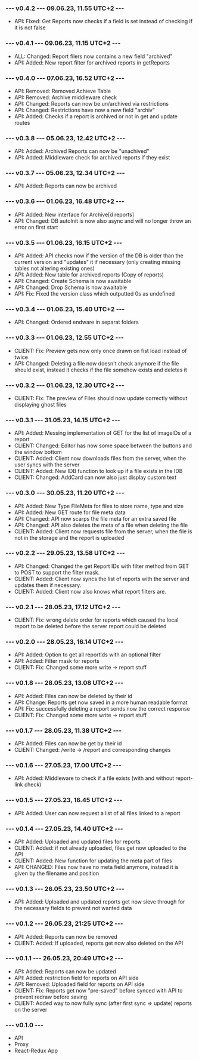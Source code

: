 ### --- v0.4.2 --- 09.06.23, 11.55 UTC+2 ---
* API: Fixed: Get Reports now checks if a field is set instead of checking if it is not false

### --- v0.4.1 --- 09.06.23, 11.15 UTC+2 ---
* ALL: Changed: Report filers now contains a new field "archived"
* API: Added: New report filter for archived reports in getReports

### --- v0.4.0 --- 07.06.23, 16.52 UTC+2 ---
* API: Removed: Removed Achieve Table
* API: Removed: Archive middleware check
* API: Changed: Reports can now be un/archived via restrictions
* API: Changed: Restrictions have now a new field "archiv"
* API: Added: Checks if a report is archived or not in get and update routes

### --- v0.3.8 --- 05.06.23, 12.42 UTC+2 ---
* API: Added: Archived Reports can now be "unachived"
* API: Added: Middleware check for archived reports if they exist

### --- v0.3.7 --- 05.06.23, 12.34 UTC+2 ---
* API: Added: Reports can now be archived

### --- v0.3.6 --- 01.06.23, 16.48 UTC+2 ---
* API: Added: New interface for Archive[d reports]
* API: Changed: DB autoInit is now also async and will no longer throw an error on first start

### --- v0.3.5 --- 01.06.23, 16.15 UTC+2 ---
* API: Added: API checks now if the version of the DB is older than the current version and "updates" it if necessary (only creating missing tables not altering existing ones)
* API: Added: New table for archived reports (Copy of reports)
* API: Changed: Create Schema is now awaitable
* API: Changed: Drop Schema is now awaitable
* API: Fix: Fixed the version class which outputted 0s as undefined

### --- v0.3.4 --- 01.06.23, 15.40 UTC+2 ---
* API: Changed: Ordered endware in separat folders 

### --- v0.3.3 --- 01.06.23, 12.55 UTC+2 ---
* CLIENT: Fix: Preview gets now only once drawn on fist load instead of twice
* API: Changed: Deleting a file now doesn't check anymore if the file should exist, instead it checks if the file somehow exists and deletes it

### --- v0.3.2 --- 01.06.23, 12.30 UTC+2 ---
* CLIENT: Fix: The preview of Files should now update correctly without displaying ghost files

### --- v0.3.1 --- 31.05.23, 14.15 UTC+2 ---
* API: Added: Messing implementation of GET for the list of imageIDs of a report
* CLIENT: Changed: Editor has now some space between the buttons and the window bottom
* CLIENT: Added: Client now downloads files from the server, when the user syncs with the server
* CLIENT: Added: New IDB function to look up if a file exists in the IDB
* CLIENT: Changed: AddCard can now also just display custom text

### --- v0.3.0 --- 30.05.23, 11.20 UTC+2 ---
* API: Added: New Type FileMeta for files to store name, type and size
* API: Added: New GET route for file meta data
* API: Changed: API now scarps the file meta for an extra saved file
* API: Changed: API also deletes the meta of a file when deleting the file
* CLIENT: Added: Client now requests file from the server, when the file is not in the storage and the report is uploaded

### --- v0.2.2 --- 29.05.23, 13.58 UTC+2 ---
* API: Changed: Changed the get Report IDs with filter method from GET to POST to support the filter mask.
* CLIENT: Added: Client now syncs the list of reports with the server and updates them if necessary.
* CLIENT: Added: Client now also knows what report filters are.

### --- v0.2.1 --- 28.05.23, 17.12 UTC+2 ---
* CLIENT: Fix: wrong delete order for reports which caused the local report to be deleted before the server report could be deleted

### --- v0.2.0 --- 28.05.23, 16.14 UTC+2 ---
* API: Added: Option to get all reportIds with an optional filter
* API: Added: Filter mask for reports
* CLIENT: Fix: Changed some more write -> report stuff

### --- v0.1.8 --- 28.05.23, 13.08 UTC+2 ---
* API: Added: Files can now be deleted by their id
* API: Change: Reports get now saved in a more human readable format
* API: Fix: successfully deleting a report sends now the correct response
* CLIENT: Fix: Changed some more write -> report stuff

### --- v0.1.7 --- 28.05.23, 11.38 UTC+2 ---
* API: Added: Files can now be get by their id
* CLIENT: Changed: /write -> /report and corresponding changes

### --- v0.1.6 --- 27.05.23, 17.00 UTC+2 ---
* API: Added: Middleware to check if a file exists (with and without report-link check)

### --- v0.1.5 --- 27.05.23, 16.45 UTC+2 ---
* API: Added: User can now request a list of all files linked to a report

### --- v0.1.4 --- 27.05.23, 14.40 UTC+2 ---
* API: Added: Uploaded and updated files for reports
* CLIENT: Added: if not already uploaded, files get now uploaded to the API
* CLIENT: Added: New function for updating the meta part of files
* API: CHANGED: Files now have no meta field anymore, instead it is given by the filename and position

### --- v0.1.3 --- 26.05.23, 23.50 UTC+2 ---
* API: Added: Uploaded and updated reports get now sieve through for the necessary fields to prevent not wanted data

### --- v0.1.2 --- 26.05.23, 21:25 UTC+2 ---
* API: Added: Reports can now be removed
* CLIENT: Added: If uploaded, reports get now also deleted on the API

### --- v0.1.1 --- 26.05.23, 20:49 UTC+2 ---
* API: Added: Reports can now be updated
* API: Added: restriction field for reports on API side
* API: Removed: Uploaded field for reports on API side
* CLIENT: Fix: Reports get now "pre-saved" before synced with API to prevent redraw before saving
* CLIENT: Added way to now fully sync (after first sync => update) reports on the server

### --- v0.1.0 ---
* API
* Proxy
* React-Redux App